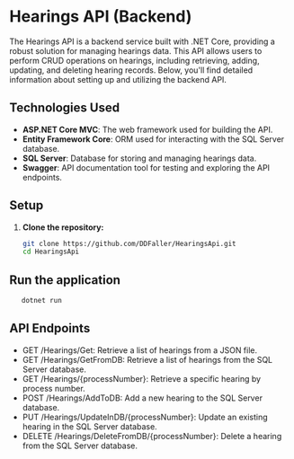 # Hearings API (Backend)

The Hearings API is a backend service built with .NET Core, providing a robust solution for managing hearings data. This API allows users to perform CRUD operations on hearings, including retrieving, adding, updating, and deleting hearing records. Below, you'll find detailed information about setting up and utilizing the backend API.

## Technologies Used

- **ASP.NET Core MVC**: The web framework used for building the API.
- **Entity Framework Core**: ORM used for interacting with the SQL Server database.
- **SQL Server**: Database for storing and managing hearings data.
- **Swagger**: API documentation tool for testing and exploring the API endpoints.

## Setup

1. **Clone the repository:**

   ```bash
   git clone https://github.com/DDFaller/HearingsApi.git
   cd HearingsApi
   ```

## Run the application

```bash
   dotnet run
   ```

## API Endpoints
- GET /Hearings/Get: Retrieve a list of hearings from a JSON file.
- GET /Hearings/GetFromDB: Retrieve a list of hearings from the SQL Server database.
- GET /Hearings/{processNumber}: Retrieve a specific hearing by process number.
- POST /Hearings/AddToDB: Add a new hearing to the SQL Server database.
- PUT /Hearings/UpdateInDB/{processNumber}: Update an existing hearing in the SQL Server database.
- DELETE /Hearings/DeleteFromDB/{processNumber}: Delete a hearing from the SQL Server database.